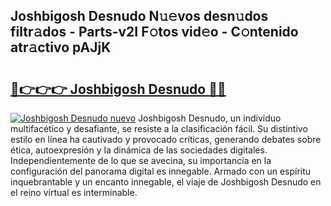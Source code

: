 ## Joshbigosh Desnudo N𝚞𝚎vos desn𝚞dos filtr𝚊dos - Parts-v2I F𝚘tos vid𝚎o - C𝚘ntenido atr𝚊ctivo pAJjK

# <h2><a href="http://mbcsemb.tromn.icu/?c=Joshbigosh+Desnudo">🔗👉👉👉 Joshbigosh Desnudo 🔗🔗</a></h2>

[![Joshbigosh Desnudo nuevo](https://i.imgur.com/pEAQMta.gif)](http://mbcsemb.tromn.icu/?c=Joshbigosh+Desnudo)
Joshbigosh Desnudo, un individuo multifacético y desafiante, se resiste a la clasificación fácil. Su distintivo estilo en línea ha cautivado y provocado críticas, generando debates sobre ética, autoexpresión y la dinámica de las sociedades digitales. Independientemente de lo que se avecina, su importancia en la configuración del panorama digital es innegable. Armado con un espíritu inquebrantable y un encanto innegable, el viaje de Joshbigosh Desnudo en el reino virtual es interminable.
